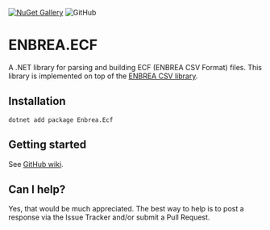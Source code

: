 [![NuGet Gallery](https://img.shields.io/badge/NuGet%20Gallery-enbrea.ecf-blue.svg)](https://www.nuget.org/packages/Enbrea.Ecf/)
![GitHub](https://img.shields.io/github/license/enbrea/enbrea.ecf)

# ENBREA.ECF

A .NET library for parsing and building ECF (ENBREA CSV Format) files. This library is implemented on top of the [ENBREA CSV library](https://github.com/enbrea/enbrea.csv). 

## Installation

```
dotnet add package Enbrea.Ecf
```

## Getting started

See [GitHub wiki](https://github.com/enbrea/enbrea.ecf/wiki).

## Can I help?

Yes, that would be much appreciated. The best way to help is to post a response via the Issue Tracker and/or submit a Pull Request.
